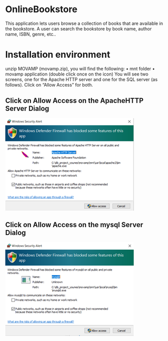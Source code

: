 # OnlineBookstore
This application lets users browse a collection of books that are available in the bookstore. A user can search the bookstore by book name, author name, ISBN, genre, etc..

# Installation environment
unzip MOVAMP (movamp.zip), you will find the following: 
•	mnt folder
•	movamp application (double click once on the icon)
You will see two screens, one for the Apache HTTP server and one for the SQL server (as follows). Click on “Allow Access” for both.

## Click on Allow Access on the ApacheHTTP Server Dialog
![](Images/ApacheServer_Access.png)

## Click on Allow Access on the mysql Server Dialog
![](Images/SqlServer_Access.png)
